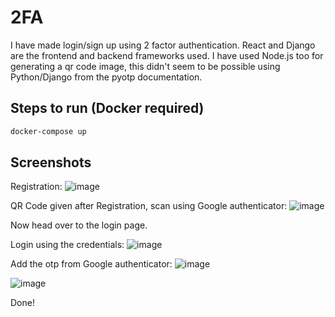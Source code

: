 # 2FA

I have made login/sign up using 2 factor authentication. React and Django are the frontend and backend frameworks used. 
I have used Node.js too for generating a qr code image, 
this didn't seem to be possible using Python/Django from the pyotp documentation.

## Steps to run (Docker required)

```bash
docker-compose up
```

## Screenshots

Registration:
![image](https://user-images.githubusercontent.com/72970106/212763934-62fed44d-4431-4de5-aa75-ebbbcb75202d.png)

QR Code given after Registration, scan using Google authenticator:
![image](https://user-images.githubusercontent.com/72970106/212764047-8faf09ce-bca0-425f-91b7-cf77a20f4279.png)

Now head over to the login page.

Login using the credentials:
![image](https://user-images.githubusercontent.com/72970106/212764260-109490d8-ec30-498b-9096-a4703311ca3b.png)

Add the otp from Google authenticator:
![image](https://user-images.githubusercontent.com/72970106/212764603-1fc8e111-7348-46d6-84d4-a6d01b9cc465.png)

![image](https://user-images.githubusercontent.com/72970106/212764912-2568a40f-45dc-4c28-8449-3951378a4102.png)


Done!

